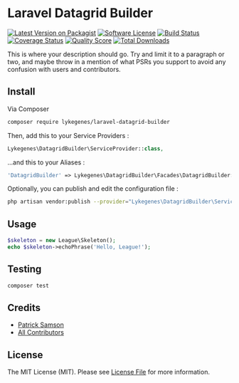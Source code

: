 # Laravel Datagrid Builder

[![Latest Version on Packagist][ico-version]][link-packagist]
[![Software License][ico-license]](LICENSE.md)
[![Build Status][ico-travis]][link-travis]
[![Coverage Status][ico-scrutinizer]][link-scrutinizer]
[![Quality Score][ico-code-quality]][link-code-quality]
[![Total Downloads][ico-downloads]][link-downloads]

This is where your description should go. Try and limit it to a paragraph or two, and maybe throw in a mention of what
PSRs you support to avoid any confusion with users and contributors.

## Install

Via Composer

``` bash
composer require lykegenes/laravel-datagrid-builder
```

Then, add this to your Service Providers :
``` php
Lykegenes\DatagridBuilder\ServiceProvider::class,
```

...and this to your Aliases :
``` php
'DatagridBuilder' => Lykegenes\DatagridBuilder\Facades\DatagridBuilder::class,
```

Optionally, you can publish and edit the configuration file :
``` bash
php artisan vendor:publish --provider="Lykegenes\DatagridBuilder\ServiceProvider" --tag=config
```

## Usage

``` php
$skeleton = new League\Skeleton();
echo $skeleton->echoPhrase('Hello, League!');
```

## Testing

``` bash
composer test
```

## Credits

- [Patrick Samson][link-author]
- [All Contributors][link-contributors]

## License

The MIT License (MIT). Please see [License File](LICENSE.md) for more information.

[ico-version]: https://img.shields.io/packagist/v/lykegenes/laravel-datagrid-builder.svg?style=flat-square
[ico-license]: https://img.shields.io/packagist/l/lykegenes/laravel-datagrid-builder.svg?style=flat-square
[ico-travis]: https://img.shields.io/travis/Lykegenes/laravel-datagrid-builder/master.svg?style=flat-square
[ico-scrutinizer]: https://img.shields.io/scrutinizer/coverage/g/lykegenes/laravel-datagrid-builder.svg?style=flat-square
[ico-code-quality]: https://img.shields.io/scrutinizer/g/lykegenes/laravel-datagrid-builder.svg?style=flat-square
[ico-downloads]: https://img.shields.io/packagist/dt/lykegenes/laravel-datagrid-builder.svg?style=flat-square

[link-packagist]: https://packagist.org/packages/lykegenes/laravel-datagrid-builder
[link-travis]: https://travis-ci.org/lykegenes/laravel-datagrid-builder
[link-scrutinizer]: https://scrutinizer-ci.com/g/lykegenes/laravel-datagrid-builder/code-structure
[link-code-quality]: https://scrutinizer-ci.com/g/lykegenes/laravel-datagrid-builder
[link-downloads]: https://packagist.org/packages/lykegenes/laravel-datagrid-builder
[link-author]: https://github.com/lykegenes
[link-contributors]: ../../contributors